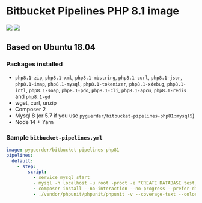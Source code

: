 # Bitbucket Pipelines PHP 8.1 image

[![](https://images.microbadger.com/badges/version/pyguerder/bitbucket-pipelines-php81.svg)](https://microbadger.com/images/pyguerder/bitbucket-pipelines-php81 "Get your own version badge on microbadger.com") [![](https://images.microbadger.com/badges/image/pyguerder/bitbucket-pipelines-php81.svg)](https://microbadger.com/images/pyguerder/bitbucket-pipelines-php81 "Get your own image badge on microbadger.com")

## Based on Ubuntu 18.04

### Packages installed

- `php8.1-zip`, `php8.1-xml`, `php8.1-mbstring`, `php8.1-curl`, `php8.1-json`, `php8.1-imap`, `php8.1-mysql`, `php8.1-tokenizer`, `php8.1-xdebug`, `php8.1-intl`, `php8.1-soap`, `php8.1-pdo`, `php8.1-cli`, `php8.1-apcu`, `php8.1-redis` and `php8.1-gd`
- wget, curl, unzip
- Composer 2
- Mysql 8 (or 5.7 if you use `pyguerder/bitbucket-pipelines-php81:mysql5`)
- Node 14 + Yarn

### Sample `bitbucket-pipelines.yml`

```YAML
image: pyguerder/bitbucket-pipelines-php81
pipelines:
  default:
    - step:
        script:
          - service mysql start
          - mysql -h localhost -u root -proot -e "CREATE DATABASE test;"
          - composer install --no-interaction --no-progress --prefer-dist
          - ./vendor/phpunit/phpunit/phpunit -v --coverage-text --colors=never --stderr
```
